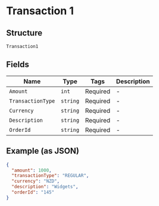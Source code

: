 
# Transaction 1

## Structure

`Transaction1`

## Fields

| Name | Type | Tags | Description |
|  --- | --- | --- | --- |
| `Amount` | `int` | Required | - |
| `TransactionType` | `string` | Required | - |
| `Currency` | `string` | Required | - |
| `Description` | `string` | Required | - |
| `OrderId` | `string` | Required | - |

## Example (as JSON)

```json
{
  "amount": 1000,
  "transactionType": "REGULAR",
  "currency": "NZD",
  "description": "Widgets",
  "orderId": "145"
}
```

